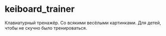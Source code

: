 # keiboard_trainer
Клавиатурный тренажёр. Со всякими весёлыми картинками. Для детей, чтобы не скучно было тренироваться.
